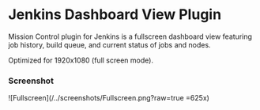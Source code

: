 # Jenkins Dashboard View Plugin
Mission Control plugin for Jenkins is a fullscreen dashboard view featuring job history, build queue, and current status of jobs and nodes.

Optimized for 1920x1080 (full screen mode).

### Screenshot

![Fullscreen](/../screenshots/Fullscreen.png?raw=true =625x)

